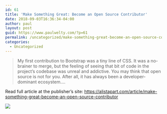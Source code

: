 ```yaml
---
id: 61
title: 'Make Something Great: Become an Open Source Contributor'
date: 2018-09-03T16:36:34-04:00
author: paul
layout: post
guid: https://www.paulwelty.com/?p=61
permalink: /uncategorized/make-something-great-become-an-open-source-contributor/
categories:
  - Uncategorized
---
```

> My first contribution to Bootstrap was a tiny line of CSS. It was a no-brainer to merge, but the feeling of seeing that bit of code in the project’s codebase was unreal and addictive. You may think that open source is not for you. After all, it has always been a developer-dominant ecosystem&#8230;.

Read full article at the publisher’s site: <a href="https://alistapart.com/article/make-something-great-become-an-open-source-contributor" target="_blank">https://alistapart.com/article/make-something-great-become-an-open-source-contributor</a>

<img src="https://i0.wp.com/alistapart.com/d/_made/d/becoming-an-open-source-contributer_960_458_81.jpg?w=758&#038;ssl=1" data-recalc-dims="1" />